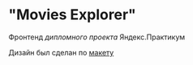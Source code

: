 # "Movies Explorer"

Фронтенд _дипломного проекта_ Яндекс.Практикум

Дизайн был сделан по [макету](https://www.figma.com/file/6FMWkB94wE7KTkcCgUXtnC/%D0%94%D0%B8%D0%BF%D0%BB%D0%BE%D0%BC%D0%BD%D1%8B%D0%B9-%D0%BF%D1%80%D0%BE%D0%B5%D0%BA%D1%82?type=design&node-id=1-7266&mode=design&t=zIdHd4kCPCBu4vr1-0)
